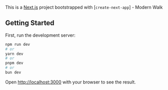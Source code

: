 This is a [Next.js](https://nextjs.org) project bootstrapped with [`create-next-app`] - Modern Walk

## Getting Started

First, run the development server:

```bash
npm run dev
# or
yarn dev
# or
pnpm dev
# or
bun dev
```

Open [http://localhost:3000](http://localhost:3000) with your browser to see the result.

